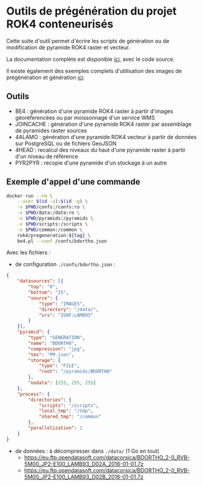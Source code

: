 # Outils de prégénération du projet ROK4 conteneurisés

Cette suite d'outil permet d'écrire les scripts de génération ou de modification de pyramide ROK4 raster et vecteur.

La documentation complète est disponible [ici](https://github.com/rok4/pregeneration), avec le code source.

Il existe également des exemples complets d'utilisation des images de prégénération et génération [ici](https://github.com/rok4/docker/tree/master/run/datasets).

## Outils

* BE4 : génération d'une pyramide ROK4 raster à partir d'images géoréferencées ou par moissonnage d'un service WMS
* JOINCACHE : génération d'une pyramide ROK4 raster par assemblage de pyramides raster sources
* 4ALAMO : génération d'une pyramide ROK4 vecteur à partir de données sur PostgreSQL ou de fichiers GeoJSON
* 4HEAD : recalcul des niveaux du haut d'une pyramide raster à partir d'un niveau de référence
* PYR2PYR : recopie d'une pyramide d'un stockage à un autre

## Exemple d'appel d'une commande

```bash
docker run --rm \
    --user $(id -u):$(id -g) \
    -v $PWD/confs:/confs:ro \
    -v $PWD/data:/data:ro \
    -v $PWD/pyramids:/pyramids \
    -v $PWD/scripts:/scripts \
    -v $PWD/common:/common \
    rok4/pregeneration:${tag} \
    be4.pl --conf /confs/bdortho.json
```

Avec les fichiers :

* de configuration `./confs/bdortho.json` :
```json
{
    "datasources": [{
        "top": "0",
        "bottom": "15",
        "source": {
            "type": "IMAGES",
            "directory": "/data/",
            "srs": "IGNF:LAMB93"
        }
    }],
    "pyramid": {
        "type": "GENERATION",
        "name": "BDORTHO",
        "compression": "jpg",
        "tms": "PM.json",
        "storage": {
            "type": "FILE",
            "root": "/pyramids/BDORTHO"
        },
        "nodata": [255, 255, 255]
    },
    "process": {
        "directories": {
            "scripts": "/scripts",
            "local_tmp": "/tmp",
            "shared_tmp": "/common"
        },
        "parallelization": 2
    }
}
```
* de données : à décompresser dans `./data/` (1 Go en tout)
    * https://eu.ftp.opendatasoft.com/datacorsica/BDORTHO_2-0_RVB-5M00_JP2-E100_LAMB93_D02A_2016-01-01.7z
    * https://eu.ftp.opendatasoft.com/datacorsica/BDORTHO_2-0_RVB-5M00_JP2-E100_LAMB93_D02B_2016-01-01.7z